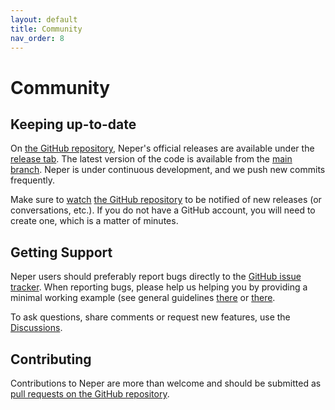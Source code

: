 ```yaml
---
layout: default
title: Community
nav_order: 8
---
```


# Community

## Keeping up-to-date

On [the GitHub repository](https://github.com/rquey/neper), Neper's official releases are available under the [release tab](https://github.com/rquey/neper/releases).  The latest version of the code is available from the [main branch](https://github.com/rquey/neper/tree/main).
Neper is under continuous development, and we push new commits frequently.

Make sure to [watch](https://help.github.com/en/articles/watching-and-unwatching-repositories#watching-a-single-repository>) [the GitHub repository](https://github.com/rquey/neper) to be notified of new releases (or conversations, etc.).  If you do not have a GitHub account, you will need to create one, which is a matter of minutes.

## Getting Support

Neper users should preferably report bugs directly to the [GitHub issue tracker](https://github.com/rquey/neper/issues).  When reporting bugs, please help us helping you by providing a minimal working example (see general guidelines [there](https://en.wikipedia.org/wiki/Minimal_working_example) or [there](https://stackoverflow.com/help/minimal-reproducible-example>).

To ask questions, share comments or request new features, use the [Discussions](https://github.com/rquey/neper/discussions).

## Contributing

Contributions to Neper are more than welcome and should be submitted as [pull requests on the GitHub repository](https://github.com/rquey/neper/pulls).
